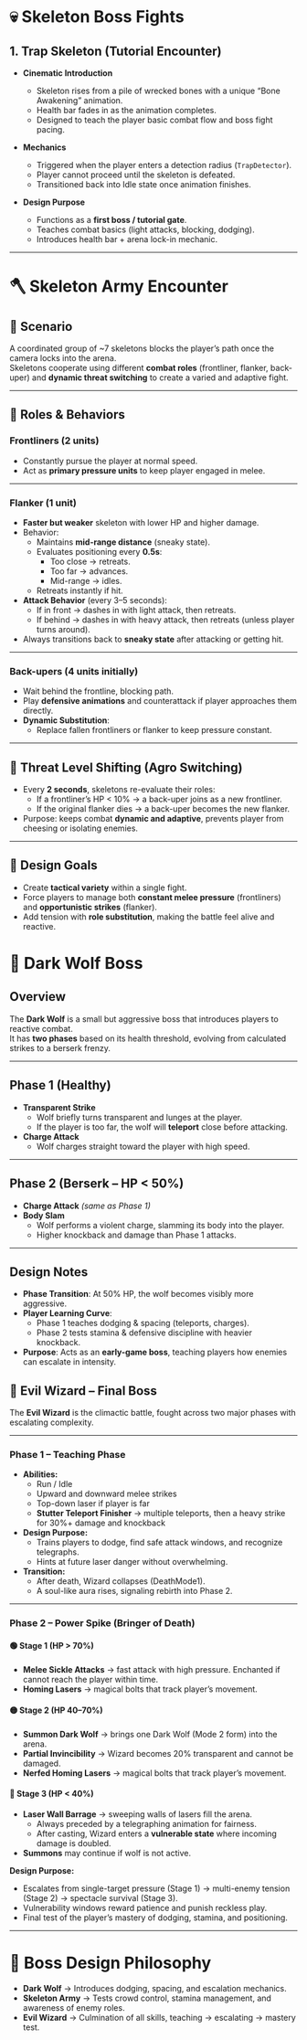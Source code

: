 # 💀 Skeleton Boss Fights

## 1. Trap Skeleton (Tutorial Encounter)
- **Cinematic Introduction**  
  - Skeleton rises from a pile of wrecked bones with a unique “Bone Awakening” animation.  
  - Health bar fades in as the animation completes.  
  - Designed to teach the player basic combat flow and boss fight pacing.  

- **Mechanics**  
  - Triggered when the player enters a detection radius (`TrapDetector`).  
  - Player cannot proceed until the skeleton is defeated.  
  - Transitioned back into Idle state once animation finishes.  

- **Design Purpose**  
  - Functions as a **first boss / tutorial gate**.  
  - Teaches combat basics (light attacks, blocking, dodging).  
  - Introduces health bar + arena lock-in mechanic.  

---

# 🪓 Skeleton Army Encounter

## 📖 Scenario
A coordinated group of ~7 skeletons blocks the player’s path once the camera locks into the arena.  
Skeletons cooperate using different **combat roles** (frontliner, flanker, back-uper) and **dynamic threat switching** to create a varied and adaptive fight.  

---

## 👥 Roles & Behaviors

### **Frontliners (2 units)**
- Constantly pursue the player at normal speed.  
- Act as **primary pressure units** to keep player engaged in melee.  

---

### **Flanker (1 unit)**
- **Faster but weaker** skeleton with lower HP and higher damage.  
- Behavior:  
  - Maintains **mid-range distance** (sneaky state).  
  - Evaluates positioning every **0.5s**:  
    - Too close → retreats.  
    - Too far → advances.  
    - Mid-range → idles.  
  - Retreats instantly if hit.  
- **Attack Behavior** (every 3–5 seconds):  
  - If in front → dashes in with light attack, then retreats.  
  - If behind → dashes in with heavy attack, then retreats (unless player turns around).  
- Always transitions back to **sneaky state** after attacking or getting hit.  

---

### **Back-upers (4 units initially)**
- Wait behind the frontline, blocking path.  
- Play **defensive animations** and counterattack if player approaches them directly.  
- **Dynamic Substitution**:  
  - Replace fallen frontliners or flanker to keep pressure constant.  

---

## 🔄 Threat Level Shifting (Agro Switching)
- Every **2 seconds**, skeletons re-evaluate their roles:  
  - If a frontliner’s HP < 10% → a back-uper joins as a new frontliner.  
  - If the original flanker dies → a back-uper becomes the new flanker.  
- Purpose: keeps combat **dynamic and adaptive**, prevents player from cheesing or isolating enemies.  

---

## 🎯 Design Goals
- Create **tactical variety** within a single fight.  
- Force players to manage both **constant melee pressure** (frontliners) and **opportunistic strikes** (flanker).  
- Add tension with **role substitution**, making the battle feel alive and reactive.

# 🐺 Dark Wolf Boss

## Overview
The **Dark Wolf** is a small but aggressive boss that introduces players to reactive combat.  
It has **two phases** based on its health threshold, evolving from calculated strikes to a berserk frenzy.  

---

## Phase 1 (Healthy)
- **Transparent Strike**  
  - Wolf briefly turns transparent and lunges at the player.  
  - If the player is too far, the wolf will **teleport** close before attacking.  
- **Charge Attack**  
  - Wolf charges straight toward the player with high speed.  

---

## Phase 2 (Berserk – HP < 50%)
- **Charge Attack** *(same as Phase 1)*  
- **Body Slam**  
  - Wolf performs a violent charge, slamming its body into the player.  
  - Higher knockback and damage than Phase 1 attacks.  

---

## Design Notes
- **Phase Transition**: At 50% HP, the wolf becomes visibly more aggressive.  
- **Player Learning Curve**:  
  - Phase 1 teaches dodging & spacing (teleports, charges).  
  - Phase 2 tests stamina & defensive discipline with heavier knockback.  
- **Purpose**: Acts as an **early-game boss**, teaching players how enemies can escalate in intensity.  


## 🧙 Evil Wizard – Final Boss

The **Evil Wizard** is the climactic battle, fought across two major phases with escalating complexity.  

---

### Phase 1 – Teaching Phase
- **Abilities:**  
  - Run / Idle  
  - Upward and downward melee strikes  
  - Top-down laser if player is far  
  - **Stutter Teleport Finisher** → multiple teleports, then a heavy strike for 30%+ damage and knockback  
- **Design Purpose:**  
  - Trains players to dodge, find safe attack windows, and recognize telegraphs.  
  - Hints at future laser danger without overwhelming.  
- **Transition:**  
  - After death, Wizard collapses (DeathMode1).  
  - A soul-like aura rises, signaling rebirth into Phase 2.  

---

### Phase 2 – Power Spike (Bringer of Death)

#### 🟢 Stage 1 (HP > 70%)
- **Melee Sickle Attacks** → fast attack with high pressure. Enchanted if cannot reach the player within time.
- **Homing Lasers** → magical bolts that track player’s movement.  

#### 🟡 Stage 2 (HP 40–70%)
- **Summon Dark Wolf** → brings one Dark Wolf (Mode 2 form) into the arena.  
- **Partial Invincibility** → Wizard becomes 20% transparent and cannot be damaged.
- **Nerfed Homing Lasers** → magical bolts that track player’s movement.

#### 🔴 Stage 3 (HP < 40%)
- **Laser Wall Barrage** → sweeping walls of lasers fill the arena.  
  - Always preceded by a telegraphing animation for fairness.  
  - After casting, Wizard enters a **vulnerable state** where incoming damage is doubled.  
- **Summons** may continue if wolf is not active.  

**Design Purpose:**  
- Escalates from single-target pressure (Stage 1) → multi-enemy tension (Stage 2) → spectacle survival (Stage 3).  
- Vulnerability windows reward patience and punish reckless play.  
- Final test of the player’s mastery of dodging, stamina, and positioning.  

---

# 🎯 Boss Design Philosophy
- **Dark Wolf** → Introduces dodging, spacing, and escalation mechanics.  
- **Skeleton Army** → Tests crowd control, stamina management, and awareness of enemy roles.  
- **Evil Wizard** → Culmination of all skills, teaching → escalating → mastery test.  
